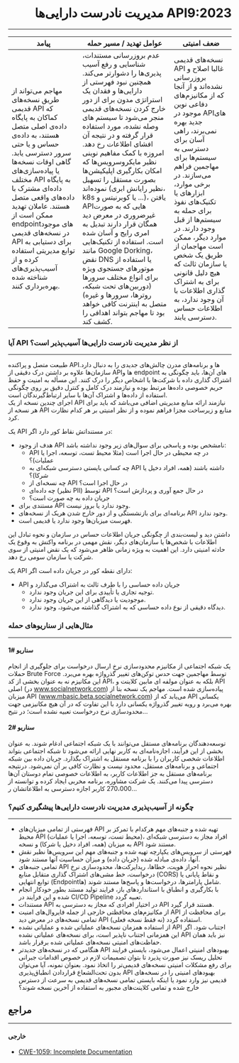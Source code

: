 

# <div dir="rtl" align='right'>API9:2023 مدیریت نادرست دارایی‌ها</div>

---


| پیامد | عوامل تهدید / مسیر حمله | ضعف امنیتی |
|------------|--------------------|---------|
| مهاجم می‌تواند از طریق نسخه‌های قدیمی API که کماکان به پایگاه داده‌ی اصلی متصل هستند، به داده‌ی حساس و یا حتی سرور دسترسی یابد. گاهی اوقات نسخه‌ها یا پیاده‌سازی‌های مختلف API به پایگاه داده‌ای مشترک با داده‌های واقعی متصل هستند. عاملان تهدید ممکن است از endpointهای موجود در نسخه‌های قدیمی API برای دستیابی به توابع مدیریتی استفاده کرده و از آسیب‌پذیری‌های شناخته شده بهره‌برداری کنند. | عدم بروزرسانی مستندات، شناسایی و رفع آسیب پذیری‌ها را دشوارتر می‌کند. همچنین نبود فهرستی از دارایی‌ها و فقدان یک استراتژی مدون برای از دور خارج کردن نسخه‌های قدیمی منجر می‌شود تا سیستم های وصله نشده، مورد استفاده قرار گرفته و در نتیجه آن افشای اطلاعات رخ دهد. امروزه با کمک مفاهیم نوینی نظیر مایکروسرویس‌ها که امکان بکارگیری اپلیکیشن‌ها بصورت مستقل را تسهیل نموده‌اند (نظیر رایانش ابری، k8s یا کوبرنیتس و ...)، یافتن APIهایی که به صورت غیرضروری در معرض دید همگان قرار دارند تبدیل به امری رایج و آسان شده است. استفاده از تکنیک‌هایی مانند Google Dorking، نقض DNS یا استفاده از موتورهای جستجوی ویژه برای انواع مختلف سرورها (دوربین‌های تحت شبکه، روترها، سرورها و غیره) متصل به اینترنت کافی خواهد بود تا مهاجم بتواند اهدافی را کشف کند. | نسخه‌های قدیمی API غالبا اصلاح و بروزرسانی نشده‌اند و از آنجا که از مکانیزم‌های دفاعی نوین موجود در APIهای جدید بهره نمی‌برند، راهی آسان برای دسترسی به سیستم‌ها برای مهاجمین فراهم می‌سازند. در برخی موارد، ابزارهای یا تکنیک‌های نفوذ برای حمله به سیستم‌ها از قبل وجود دارند. در موارد دیگر، ممکن است مهاجمان از طریق یک شخص یا سازمان ثالث که هیچ دلیل قانونی برای به اشتراک گذاری اطلاعات با آن وجود ندارد، به اطلاعات حساس دسترسی یابند. |



### آیا API از نظر مدیریت نادرست دارایی‌ها ‌آسیب‌پذیر است؟
---

طبیعت متصل و پراکنده API‌ها و برنامه‌های مدرن چالش‌های جدیدی را به دنبال دارد. سازمان‌ها علاوه بر داشتن درک دقیقی از API‌ها و endpoint های آن‌ها، باید چگونگی به اشتراک گذاری داده با شرکت‌ها یا اشخاص دیگر را درک کنند. این مسأله به امنیت و حفظ حریم خصوصی داده‌ها مرتبط بوده و نیازمند درک کامل و کنترل دقیق بر روی چگونگی استفاده از داده‌ها و اشتراک آن‌ها با سایر ارتباط‌گیرندگان است.  
اجرای چندین نسخه از یک API نیازمند ارائه منابع مدیریتی اضافی می‌باشد که باید برای هر نسخه از API منابع و زیرساخت مجزا فراهم نموده و از نظر امنیتی بر هر کدام نظارت کرد. 

یک API در مستنداتش نقاط کور دارد اگر:

- هدف از وجود API نامشخص بوده و پاسخی برای سوال‌های زیر وجود نداشته باشد:
  - API در چه محیطی در حال اجرا است (مثلا محیط تست، توسعه، اجرا یا عملیات)؟
  - چه کسانی بایستی دسترسی شبکه‌ای به API داشته باشند (همه، افراد دخیل یا شرکا)؟
  - چه نسخه‌ای از API در حال اجرا است؟
  - چه داده‌ای (نظیر PII) توسط API در حال جمع آوری و پردازش است؟
  - جریان داده به چه صورت است؟
- مستندی برای API وجود ندارد یا بروز نیست.
- برنامه‌ای برای بازنشستگی و از دور خارج شدن هریک از نسخه‌های API  وجود ندارد.
- فهرست میزبان‌ها وجود ندارد یا قدیمی است.

داشتن دید و لیست‌بندی از چگونگی جریان اطلاعات حساس در سازمان و نحوه تبادل این اطلاعات با شخص‌ها یا سازمان‌های دیگر، نقش مهمی در برنامه واکنش به وقوع یک حادثه امنیتی دارد. این اهمیت به ویژه زمانی ظاهر می‌شود که یک نقض امنیتی از سوی شرکت یا سازمان سومی رخ دهد.

یک API دارای نقطه کور در جریان داده است اگر:

- API جریان داده حساسی را با طرف ثالث به اشتراک می‌گذارد و
  - توجیه تجاری یا تأییدی برای این جریان وجود ندارد.
  - موجودیت یا دیدگاهی از این جریان وجود ندارد.
  - دیدگاه دقیقی از نوع داده حساسی که به اشتراک گذاشته می‌شود، وجود ندارد.

### مثال‌هایی از سناریوهای حمله
---


#### سناریو #1

یک شبکه اجتماعی از مکانیزم محدودسازی نرخ ارسال درخواست برای جلوگیری از انجام حملات Brute Force توسط مهاجمین جهت حدس توکن‌های تغییر گذرواژه بهره می‌برد. این مکانیزم نه به عنوان بخشی از کد API، بلکه به عنوان مولفه ای مابین کلاینت و API اصلی (در www.socialnetwork.com) ‌پیاده‌سازی شده است. مهاجم یک نسخه بتا از میزبان API (www.mbasic.beta.socialnetwork.com) می‌یابد که از API یکسانی بهره می‌برد و رویه تغییر گذرواژه یکسانی دارد با این تفاوت که در آن هیچ مکانیزمی جهت محدودسازی نرخ درخواست تعبیه نشده است؛ در نتیح...

#### سناریو #2

توسعه‌دهندگان برنامه‌های مستقل می‌توانند با یک شبکه اجتماعی ادغام شوند. به عنوان بخشی از این فرآیند، اجازه‌نامه‌ای به کاربر نهایی ارائه می‌شود تا شبکه اجتماعی بتواند اطلاعات شخصی کاربران را با برنامه مستقل به اشتراک بگذارد. جریان داده بین شبکه اجتماعی و برنامه‌های مستقل، محدود نیست و نظارت کافی بر آن نمی‌شود. درنتیجه برنامه‌های مستقل به جز اطلاعات کاربر، به اطلاعات خصوصی تمام دوستان آن‌ها دسترسی پیدا می‌کنند. یک شرکت مشاوره، برنامه مخربی ایجاد کرده و توانسته از 270،000 کاربر اجازه‌ دسترسی به اطلاعاتشان ر...

### چگونه از ‌آسیب‌پذیری مدیریت نادرست دارایی‌ها پیشگیری کنیم؟
---

- فهرستی از تمامی میزبان‌های API تهیه شده و جنبه‌های مهم هرکدام با تمرکز بر محیط API (محیط تست، توسعه، اجرا یا عملیات)، افراد مجاز به دسترسی شبکه‌ای به میزبان (همه، افراد دخیل یا شرکا) و نسخه API مستند شود.
- فهرستی از سرویس‌های یکپارچه تهیه شده و جنبه‌های مهم این سرویس‌ها نظیر نقش آنها، داده‌ی مبادله شده (جریان داده) و میزان حساسیت آنها مستند شود.
- تمامی جنبه‌های API نظیر نحوه احراز هویت، خطاها، ریدایرکت‌ها، محدودسازی نرخ درخواست، خط مشی‌های اشتراک گذاری متقابل منابع (CORS) و نقاط پایانی یا توابع انتهایی (Endpointها) شامل پارامترها، درخواست‌ها و پاسخ‌ها مستند شوند.
- با بکارگیری و انطباق با استانداردهای باز، فرایند تولید مستند بطور خودکار انجام شده و این فرایند در CI/CD Pipeline تعبیه گردد.
- مستندات API در اختیار افرادی که مجاز به دسترسی به API هستند قرار گیرد.
- از مکانیزم‌های محافظتی خارجی از جمله فایروال‌های امنیت API برای محافظت از تمامی نسخه‌های در معرض دید API (نه فقط نسخه فعلی) استفاده گردد.
- از استفاده همزمان نسخه‌های عملیاتی شده و عملیاتی نشده API اجتناب شود. اگر این همزمانی اجتناب ناپذیر است، برای نسخه‌های عملیاتی نشده API نیز باید همان حفاظت‌های امنیتی نسخه‌های عملیاتی شده برقرار باشد.
- هنگامی که در نسخه‌های جدیدتر API بهبودهای امنیتی اعمال می‌شود، بایستی فرایند تحلیل ریسک نیز صورت پذیرد تا بتوان تصمیمات لازم در خصوص اقدامات جبرانی برای رفع مشکلات امنیتی نسخه‌های قدیمی‌تر را اتخاذ نمود. بعنوان نمونه، آیا می‌توان بدون تحت‌الشعاع قراردادن انطباق‌پذیری API بهبودهای امنیتی را در نسخه‌های قدیمی نیز وارد نمود یا اینکه بایستی تمامی نسخه‌های قدیمی به سرعت از دسترس خارج شده و تمامی کلاینت‌های مجبور به استفاده از آخرین نسخه شوند؟

## مراجع
---

#### خارجی


- [CWE-1059: Incomplete Documentation](https://cwe.mitre.org/data/definitions/1059.html)


